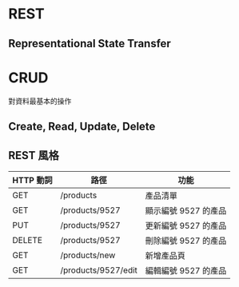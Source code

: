 # REST <!-- .slide: data-background="../img/5xruby_bg_chapter.png" -->
## Representational State Transfer


# CRUD
對資料最基本的操作
## Create, Read, Update, Delete


## REST 風格
HTTP 動詞 | 路徑                | 功能
--------  | ------------------- | ----
GET       | /products           | 產品清單
GET       | /products/9527      | 顯示編號 9527 的產品
PUT       | /products/9527      | 更新編號 9527 的產品
DELETE    | /products/9527      | 刪除編號 9527 的產品
GET       | /products/new       | 新增產品頁
GET       | /products/9527/edit | 編輯編號 9527 的產品